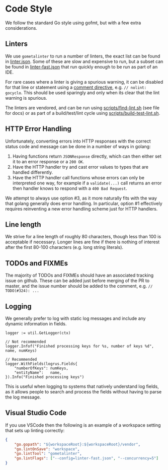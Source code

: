 # Code Style

We follow the standard Go style using gofmt, but with a few extra
considerations.

## Linters

We use `gometalinter` to run a number of linters, the exact list can be found
in [linter.json](linter.json). Some of these are slow and expensive to run, but
a subset can be found in [linter-fast.json](linter-fast.json) that run quickly
enough to be run as part of an IDE.

For rare cases where a linter is giving a spurious warning, it can be disabled
for that line or statement using a [comment directive](https://github.com/alecthomas/gometalinter#comment-directives), e.g.
`// nolint: gocyclo`. This should be used sparingly and only when its clear
that the lint warning is spurious.

The linters are vendored, and can be run using [scripts/find-lint.sh](scripts/find-lint.sh)
(see file for docs) or as part of a build/test/lint cycle using
[scripts/build-test-lint.sh](scripts/build-test-lint.sh).


## HTTP Error Handling

Unfortunately, converting errors into HTTP responses with the correct status
code and message can be done in a number of ways in golang:

1. Having functions return `JSONResponse` directly, which can then either set
   it to an error response or a `200 OK`.
2. Have the HTTP handler try and cast error values to types that are handled
   differently.
3. Have the HTTP handler call functions whose errors can only be interpreted
   one way, for example if a `validate(...)` call returns an error then handler
   knows to respond with a `400 Bad Request`.

We attempt to always use option #3, as it more naturally fits with the way that
golang generally does error handling. In particular, option #1 effectively
requires reinventing a new error handling scheme just for HTTP handlers.


## Line length

We strive for a line length of roughly 80 characters, though less than 100 is
acceptable if necessary. Longer lines are fine if there is nothing of interest
after the first 80-100 characters (e.g. long string literals).


## TODOs and FIXMEs

The majority of TODOs and FIXMEs should have an associated tracking issue on
github. These can be added just before merging of the PR to master, and the
issue number should be added to the comment, e.g. `// TODO(#324): ...`


## Logging

We generally prefer to log with static log messages and include any dynamic
information in fields.

```golang
logger := util.GetLogger(ctx)

// Not recommended
logger.Infof("Finished processing keys for %s, number of keys %d", name, numKeys)

// Recommended
logger.WithFields(logrus.Fields{
    "numberOfKeys": numKeys,
    "entityName":   name,
}).Info("Finished processing keys")
```

This is useful when logging to systems that natively understand log fields, as
it allows people to search and process the fields without having to parse the
log message.


## Visual Studio Code

If you use VSCode then the following is an example of a workspace setting that
sets up linting correctly:

```json
{
    "go.gopath": "${workspaceRoot}:${workspaceRoot}/vendor",
    "go.lintOnSave": "workspace",
    "go.lintTool": "gometalinter",
    "go.lintFlags": ["--config=linter-fast.json", "--concurrency=5"]
}
```
